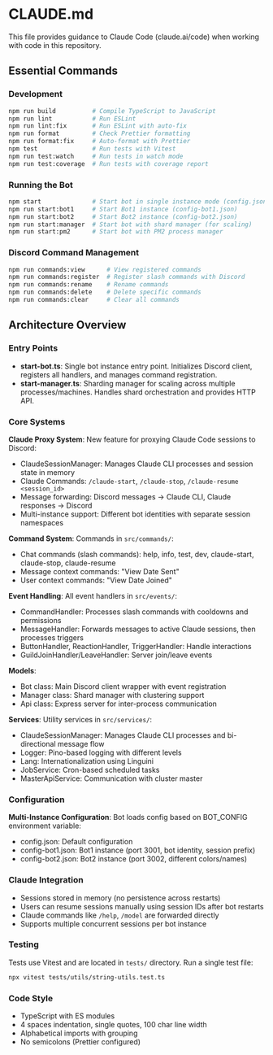 # CLAUDE.md

This file provides guidance to Claude Code (claude.ai/code) when working with code in this repository.

## Essential Commands

### Development
```bash
npm run build          # Compile TypeScript to JavaScript
npm run lint           # Run ESLint
npm run lint:fix       # Run ESLint with auto-fix
npm run format         # Check Prettier formatting
npm run format:fix     # Auto-format with Prettier
npm test               # Run tests with Vitest
npm run test:watch     # Run tests in watch mode
npm run test:coverage  # Run tests with coverage report
```

### Running the Bot
```bash
npm start              # Start bot in single instance mode (config.json)
npm run start:bot1     # Start Bot1 instance (config-bot1.json)
npm run start:bot2     # Start Bot2 instance (config-bot2.json)
npm run start:manager  # Start bot with shard manager (for scaling)
npm run start:pm2      # Start bot with PM2 process manager
```

### Discord Command Management
```bash
npm run commands:view      # View registered commands
npm run commands:register  # Register slash commands with Discord
npm run commands:rename    # Rename commands
npm run commands:delete    # Delete specific commands
npm run commands:clear     # Clear all commands
```

## Architecture Overview

### Entry Points
- **start-bot.ts**: Single bot instance entry point. Initializes Discord client, registers all handlers, and manages command registration.
- **start-manager.ts**: Sharding manager for scaling across multiple processes/machines. Handles shard orchestration and provides HTTP API.

### Core Systems

**Claude Proxy System**: New feature for proxying Claude Code sessions to Discord:
- ClaudeSessionManager: Manages Claude CLI processes and session state in memory
- Claude Commands: `/claude-start`, `/claude-stop`, `/claude-resume <session_id>`
- Message forwarding: Discord messages → Claude CLI, Claude responses → Discord
- Multi-instance support: Different bot identities with separate session namespaces

**Command System**: Commands in `src/commands/`:
- Chat commands (slash commands): help, info, test, dev, claude-start, claude-stop, claude-resume
- Message context commands: "View Date Sent"
- User context commands: "View Date Joined"

**Event Handling**: All event handlers in `src/events/`:
- CommandHandler: Processes slash commands with cooldowns and permissions
- MessageHandler: Forwards messages to active Claude sessions, then processes triggers
- ButtonHandler, ReactionHandler, TriggerHandler: Handle interactions
- GuildJoinHandler/LeaveHandler: Server join/leave events

**Models**:
- Bot class: Main Discord client wrapper with event registration
- Manager class: Shard manager with clustering support
- Api class: Express server for inter-process communication

**Services**: Utility services in `src/services/`:
- ClaudeSessionManager: Manages Claude CLI processes and bi-directional message flow
- Logger: Pino-based logging with different levels
- Lang: Internationalization using Linguini
- JobService: Cron-based scheduled tasks
- MasterApiService: Communication with cluster master

### Configuration

**Multi-Instance Configuration**: Bot loads config based on BOT_CONFIG environment variable:
- config.json: Default configuration
- config-bot1.json: Bot1 instance (port 3001, bot identity, session prefix)
- config-bot2.json: Bot2 instance (port 3002, different colors/names)

### Claude Integration
- Sessions stored in memory (no persistence across restarts)
- Users can resume sessions manually using session IDs after bot restarts
- Claude commands like `/help`, `/model` are forwarded directly
- Supports multiple concurrent sessions per bot instance

### Testing
Tests use Vitest and are located in `tests/` directory. Run a single test file:
```bash
npx vitest tests/utils/string-utils.test.ts
```

### Code Style
- TypeScript with ES modules
- 4 spaces indentation, single quotes, 100 char line width
- Alphabetical imports with grouping
- No semicolons (Prettier configured)